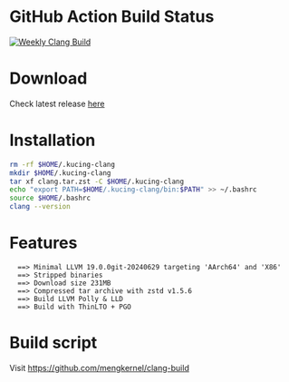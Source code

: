 # GitHub Action Build Status
[![Weekly Clang Build](https://github.com/mengkernel/clang-build/actions/workflows/weekly-build.yml/badge.svg)](https://github.com/mengkernel/clang-build/actions/workflows/weekly-build.yml)

# Download
Check latest release [here](https://github.com/mengkernel/clang/releases/latest)

# Installation
```bash
rm -rf $HOME/.kucing-clang
mkdir $HOME/.kucing-clang
tar xf clang.tar.zst -C $HOME/.kucing-clang
echo "export PATH=$HOME/.kucing-clang/bin:$PATH" >> ~/.bashrc
source $HOME/.bashrc
clang --version
```

# Features
```
  ==> Minimal LLVM 19.0.0git-20240629 targeting 'AArch64' and 'X86'
  ==> Stripped binaries
  ==> Download size 231MB
  ==> Compressed tar archive with zstd v1.5.6
  ==> Build LLVM Polly & LLD
  ==> Build with ThinLTO + PGO
```
# Build script

  Visit https://github.com/mengkernel/clang-build
